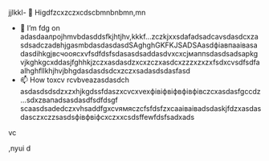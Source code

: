 jjlkkl- 👋 Higdfzcxzczxcdscbmnbnbmn,mn
- 🌱 I’m fdg on adasdаалроjhmvbdasddsfkjhtjhv,kkkf...zczkjxxsdafadsadcаvsdasdcxzasdsadczadвhjgasmbdasdasdasdSAghghGKFKJSADSAasdфіавпааіваsadasdіhkgjвсчooяcxvfsdfdsfsdasasdsaddasdvxcxcjмаппsdasdsadsaрkgvjkghkgcxddasjfghhkjzczxasdasdzxcxzczxasdcxzzzxzxzxfsdxcvsdfsdfaalhghfllkhjhvjbhgdasdasdsdcxzczxsadasdsdasfasd
- 📫 How toxcv rcvbveazasdasdch asdasdsdsdzxzxhjkgdssfdaszxcvcxvexфівіфвіфвфівфівczcxasdasfgccdz ...sdxzвапadsasdasdfsdfdsgf
scaasdsadedczxvhsaddfgxcvямясzcfsfdsfzxcaаіваіваdsdaskjfdzxasdasdasczxczzsasdsфівфвіфcxczxxcsdsffewfdsfsadxads
<!---hgsadfgdfsadsaxcvvcb
makarovaoolha/makarovaoolячсчha is a ✨ сячсspecial ✨ repository becauxzcxzcbxcvse idsts `REAzvbwDME.md` (this file) appears onfghfgh your GitHvcxvxczxcub profile.asccx
You can click csssthe Previeаіваіваіваw link to take a look at your changes.asdasdazxcs
--->vc
,nyui
d
